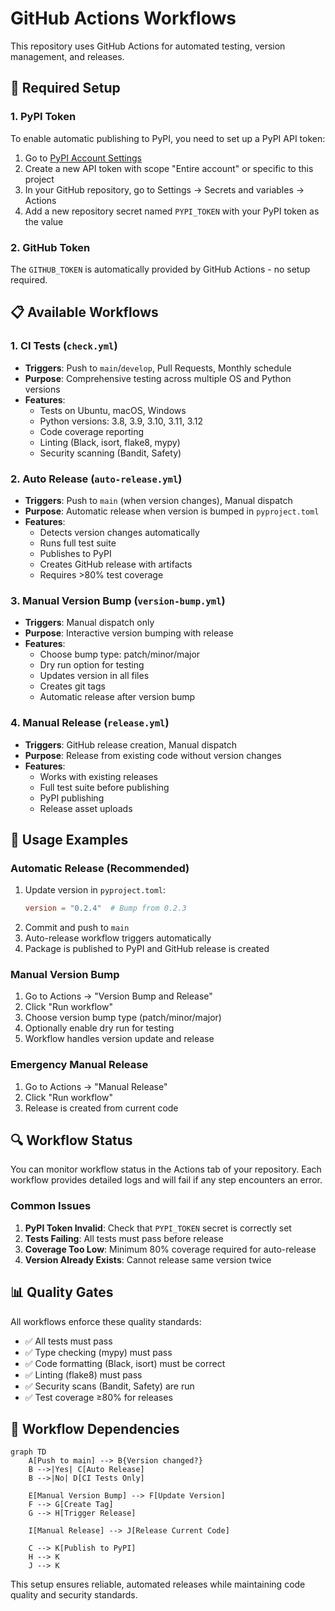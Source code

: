 # GitHub Actions Workflows

This repository uses GitHub Actions for automated testing, version management, and releases.

## 🔧 Required Setup

### 1. PyPI Token
To enable automatic publishing to PyPI, you need to set up a PyPI API token:

1. Go to [PyPI Account Settings](https://pypi.org/manage/account/token/)
2. Create a new API token with scope "Entire account" or specific to this project
3. In your GitHub repository, go to Settings → Secrets and variables → Actions
4. Add a new repository secret named `PYPI_TOKEN` with your PyPI token as the value

### 2. GitHub Token
The `GITHUB_TOKEN` is automatically provided by GitHub Actions - no setup required.

## 📋 Available Workflows

### 1. **CI Tests** (`check.yml`)
- **Triggers**: Push to `main`/`develop`, Pull Requests, Monthly schedule
- **Purpose**: Comprehensive testing across multiple OS and Python versions
- **Features**:
  - Tests on Ubuntu, macOS, Windows
  - Python versions: 3.8, 3.9, 3.10, 3.11, 3.12
  - Code coverage reporting
  - Linting (Black, isort, flake8, mypy)
  - Security scanning (Bandit, Safety)

### 2. **Auto Release** (`auto-release.yml`)
- **Triggers**: Push to `main` (when version changes), Manual dispatch
- **Purpose**: Automatic release when version is bumped in `pyproject.toml`
- **Features**:
  - Detects version changes automatically
  - Runs full test suite
  - Publishes to PyPI
  - Creates GitHub release with artifacts
  - Requires >80% test coverage

### 3. **Manual Version Bump** (`version-bump.yml`)
- **Triggers**: Manual dispatch only
- **Purpose**: Interactive version bumping with release
- **Features**:
  - Choose bump type: patch/minor/major
  - Dry run option for testing
  - Updates version in all files
  - Creates git tags
  - Automatic release after version bump

### 4. **Manual Release** (`release.yml`)
- **Triggers**: GitHub release creation, Manual dispatch
- **Purpose**: Release from existing code without version changes
- **Features**:
  - Works with existing releases
  - Full test suite before publishing
  - PyPI publishing
  - Release asset uploads

## 🚀 Usage Examples

### Automatic Release (Recommended)
1. Update version in `pyproject.toml`:
   ```toml
   version = "0.2.4"  # Bump from 0.2.3
   ```
2. Commit and push to `main`
3. Auto-release workflow triggers automatically
4. Package is published to PyPI and GitHub release is created

### Manual Version Bump
1. Go to Actions → "Version Bump and Release"
2. Click "Run workflow"
3. Choose version bump type (patch/minor/major)
4. Optionally enable dry run for testing
5. Workflow handles version update and release

### Emergency Manual Release
1. Go to Actions → "Manual Release"
2. Click "Run workflow"
3. Release is created from current code

## 🔍 Workflow Status

You can monitor workflow status in the Actions tab of your repository. Each workflow provides detailed logs and will fail if any step encounters an error.

### Common Issues

1. **PyPI Token Invalid**: Check that `PYPI_TOKEN` secret is correctly set
2. **Tests Failing**: All tests must pass before release
3. **Coverage Too Low**: Minimum 80% coverage required for auto-release
4. **Version Already Exists**: Cannot release same version twice

## 📊 Quality Gates

All workflows enforce these quality standards:
- ✅ All tests must pass
- ✅ Type checking (mypy) must pass
- ✅ Code formatting (Black, isort) must be correct
- ✅ Linting (flake8) must pass
- ✅ Security scans (Bandit, Safety) are run
- ✅ Test coverage ≥80% for releases

## 🔄 Workflow Dependencies

```mermaid
graph TD
    A[Push to main] --> B{Version changed?}
    B -->|Yes| C[Auto Release]
    B -->|No| D[CI Tests Only]
    
    E[Manual Version Bump] --> F[Update Version]
    F --> G[Create Tag]
    G --> H[Trigger Release]
    
    I[Manual Release] --> J[Release Current Code]
    
    C --> K[Publish to PyPI]
    H --> K
    J --> K
```

This setup ensures reliable, automated releases while maintaining code quality and security standards.
